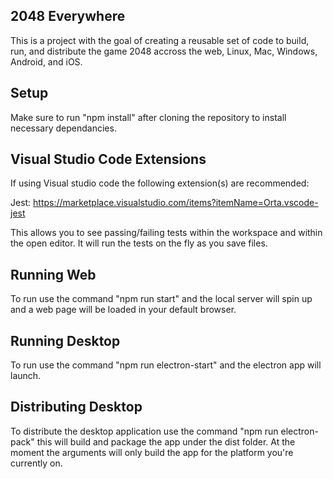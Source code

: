 ## 2048 Everywhere
This is a project with the goal of creating a reusable set of code to build, run, and distribute the game 2048 accross the web, Linux, Mac, Windows, Android, and iOS.

## Setup
Make sure to run "npm install" after cloning the repository to install necessary dependancies.

## Visual Studio Code Extensions
If using Visual studio code the following extension(s) are recommended:

Jest: https://marketplace.visualstudio.com/items?itemName=Orta.vscode-jest

This allows you to see passing/failing tests within the workspace and within the open editor. It will run the tests on the fly as you save files.

## Running Web
To run use the command "npm run start" and the local server will spin up and a web page will be loaded in your default browser.

## Running Desktop
To run use the command "npm run electron-start" and the electron app will launch.

## Distributing Desktop
To distribute the desktop application use the command "npm run electron-pack" this will build and package the app under the dist folder. At the moment the arguments will only build the app for the platform you're currently on.
